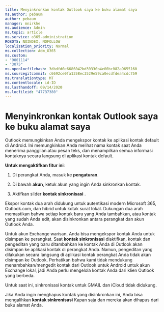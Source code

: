 ```yaml
---
title: Menyinkronkan kontak Outlook saya ke buku alamat saya
ms.author: pebaum
author: pebaum
manager: mnirkhe
ms.audience: Admin
ms.topic: article
ms.service: o365-administration
ROBOTS: NOINDEX, NOFOLLOW
localization_priority: Normal
ms.collection: Adm_O365
ms.custom:
- "9001114"
- "3075"
ms.openlocfilehash: 3dbdfd0e6686042bd30330b4e00bc082a9655160
ms.sourcegitcommit: c6692ce0fa1358ec3529e59ca0ecdfdea4cdc759
ms.translationtype: MT
ms.contentlocale: id-ID
ms.lasthandoff: 09/14/2020
ms.locfileid: "47737380"
---
```

# <a name="sync-my-outlook-contacts-to-my-address-book"></a>Menyinkronkan kontak Outlook saya ke buku alamat saya

Outlook memungkinkan Anda mengekspor kontak ke aplikasi kontak default di Android. Ini memungkinkan Anda melihat nama kontak saat Anda menerima panggilan atau pesan teks, dan menampilkan semua informasi kontaknya secara langsung di aplikasi kontak default.
 
**Untuk mengaktifkan fitur ini**:
 
1. Di perangkat Anda, masuk ke **pengaturan**.

2. Di bawah **akun**, ketuk akun yang ingin Anda sinkronkan kontak.

3. Aktifkan slider **kontak sinkronisasi** .
 
Ekspor kontak dua arah didukung untuk autentikasi modern Microsoft 365, Outlook.com, dan hibrid untuk kotak surat lokal. Dukungan dua arah memastikan bahwa setiap kontak baru yang Anda tambahkan, atau kontak yang sudah Anda edit, akan disinkronkan antara perangkat dan akun Outlook Anda.
 
Untuk akun Exchange warisan, Anda bisa mengekspor kontak Anda untuk disimpan ke perangkat. Saat **kontak sinkronisasi** diaktifkan, kontak dan pengeditan yang baru ditambahkan ke kontak Anda di Outlook akan disimpan ke aplikasi kontak di perangkat Anda. Namun, pengeditan yang dilakukan secara langsung di aplikasi kontak perangkat Anda tidak akan disimpan ke Outlook. Perhatikan bahwa kami tidak mendukung menambahkan/mengedit kontak dari Outlook untuk Android untuk akun Exchange lokal, jadi Anda perlu mengelola kontak Anda dari klien Outlook yang berbeda.
 
Untuk saat ini, sinkronisasi kontak untuk GMAIL dan iCloud tidak didukung.
 
Jika Anda ingin menghapus kontak yang disinkronkan ini, Anda bisa mengalihkan **kontak sinkronisasi** Kapan saja dan mereka akan dihapus dari buku alamat Anda.
